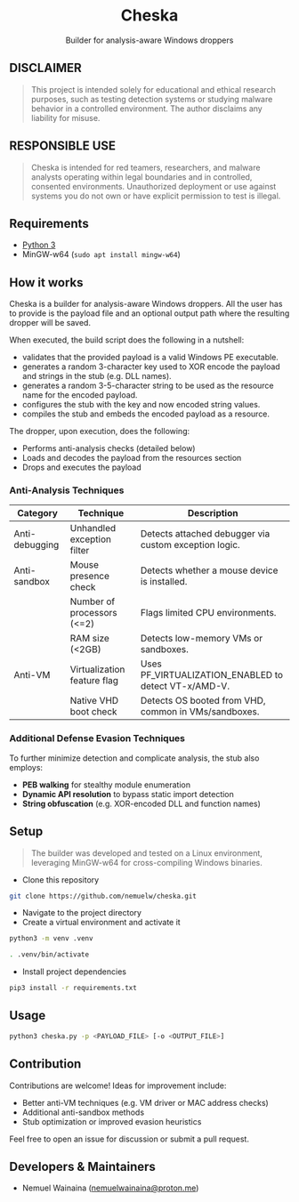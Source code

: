 <h1 align="center">Cheska</h1>

<p align="center">Builder for analysis-aware Windows droppers</p>

## DISCLAIMER

> This project is intended solely for educational and ethical research purposes, such as testing detection
> systems or studying malware behavior in a controlled environment. The author disclaims any liability for
> misuse.

## RESPONSIBLE USE

> Cheska is intended for red teamers, researchers, and malware analysts operating within legal boundaries and
> in controlled, consented environments. Unauthorized deployment or use against systems you do not own or have
> explicit permission to test is illegal.

## Requirements

- [Python 3](https://www.python.org/downloads)
- MinGW-w64 (`sudo apt install mingw-w64`)

## How it works

Cheska is a builder for analysis-aware Windows droppers. All the user has to provide is the payload file and
an optional output path where the resulting dropper will be saved.

When executed, the build script does the following in a nutshell:
- validates that the provided payload is a valid Windows PE executable.
- generates a random 3-character key used to XOR encode the payload and strings in the stub (e.g. DLL names).
- generates a random 3-5-character string to be used as the resource name for the encoded payload.
- configures the stub with the key and now encoded string values.
- compiles the stub and embeds the encoded payload as a resource.

The dropper, upon execution, does the following:

- Performs anti-analysis checks (detailed below)
- Loads and decodes the payload from the resources section
- Drops and executes the payload

### Anti-Analysis Techniques

| Category       | Technique                   | Description                                           |
|----------------|-----------------------------|-------------------------------------------------------|
| Anti-debugging | Unhandled exception filter  | Detects attached debugger via custom exception logic. |
| Anti-sandbox   | Mouse presence check        | Detects whether a mouse device is installed.          |
|                | Number of processors (<=2)  | Flags limited CPU environments.                       |
|                | RAM size (<2GB)             | Detects low-memory VMs or sandboxes.                  |
| Anti-VM        | Virtualization feature flag | Uses PF_VIRTUALIZATION_ENABLED to detect VT-x/AMD-V.  |
|                | Native VHD boot check       | Detects OS booted from VHD, common in VMs/sandboxes.  |
 
### Additional Defense Evasion Techniques

To further minimize detection and complicate analysis, the stub also employs:

- **PEB walking** for stealthy module enumeration
- **Dynamic API resolution** to bypass static import detection
- **String obfuscation** (e.g. XOR-encoded DLL and function names)


## Setup

> The builder was developed and tested on a Linux environment, leveraging MinGW-w64 for cross-compiling
> Windows binaries.

- Clone this repository

```bash
git clone https://github.com/nemuelw/cheska.git
```

- Navigate to the project directory
- Create a virtual environment and activate it

```bash
python3 -m venv .venv
```

```bash
. .venv/bin/activate
```

- Install project dependencies
  
```bash
pip3 install -r requirements.txt
```

## Usage

```bash
python3 cheska.py -p <PAYLOAD_FILE> [-o <OUTPUT_FILE>]
```

## Contribution

Contributions are welcome! Ideas for improvement include:

- Better anti-VM techniques (e.g. VM driver or MAC address checks)
- Additional anti-sandbox methods
- Stub optimization or improved evasion heuristics

Feel free to open an issue for discussion or submit a pull request.

## Developers & Maintainers

- Nemuel Wainaina ([nemuelwainaina@proton.me](mailto:nemuelwainaina@proton.me))
